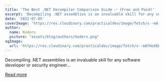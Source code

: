 ```yaml
---
title: 'The Best .NET Decompiler Comparison Guide ✅ (Free and Paid)'
excerpt: 'Decompiling .NET assemblies is an invaluable skill for any software developer or security engineer...'
date: '2022-07-05'
coverImage: 'https://res.cloudinary.com/practicaldev/image/fetch/s--mAfHoX6B--/c_imagga_scale,f_auto,fl_progressive,h_420,q_auto,w_1000/https://dev-to-uploads.s3.amazonaws.com/uploads/articles/ncl66r565a2x47eiqd0e.png'
author:
  name: Koders
  picture: "assets/blog/authors/koders.png"
ogImage:
  url: 'https://res.cloudinary.com/practicaldev/image/fetch/s--mAfHoX6B--/c_imagga_scale,f_auto,fl_progressive,h_420,q_auto,w_1000/https://dev-to-uploads.s3.amazonaws.com/uploads/articles/ncl66r565a2x47eiqd0e.png'
---
```


Decompiling .NET assemblies is an invaluable skill for any software developer or security engineer...

[Read more](https://dev.to/dotnetsafer/the-best-net-decompiler-comparison-guide-free-and-paid-4ok5)
